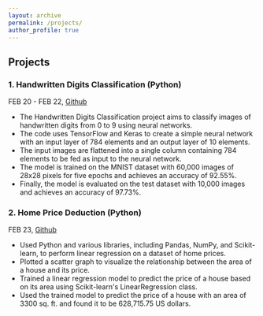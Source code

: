 ```yaml
---
layout: archive
permalink: /projects/
author_profile: true
---
```


<h2> Projects </h2>

### 1.  Handwritten Digits Classification (Python)
FEB 20 - FEB 22, [Github](https://github.com/chinu-2000/AI-ML/blob/main/%20Handwritten%20Digits%20Classification/%20Handwritten%20Digits%20Classification.ipynb)

-  The Handwritten Digits Classification project aims to classify images of handwritten digits from 0 to 9 using neural networks.
-  The code uses TensorFlow and Keras to create a simple neural network with an input layer of 784 elements and an output layer of 10 elements.
-  The input images are flattened into a single column containing 784 elements to be fed as input to the neural network.
-  The model is trained on the MNIST dataset with 60,000 images of 28x28 pixels for five epochs and achieves an accuracy of 92.55%.
-  Finally, the model is evaluated on the test dataset with 10,000 images and achieves an accuracy of 97.73%.


### 2. Home Price Deduction (Python)

FEB 23, [Github](https://github.com/chinu-2000/AI-ML/blob/main/Home%20Price%20Deduction/Home%20Price%20Deduction.ipynb)

- Used Python and various libraries, including Pandas, NumPy, and Scikit-learn, to perform linear regression on a dataset of home prices.
- Plotted a scatter graph to visualize the relationship between the area of a house and its price.
- Trained a linear regression model to predict the price of a house based on its area using Scikit-learn's LinearRegression class.
- Used the trained model to predict the price of a house with an area of 3300 sq. ft. and found it to be 628,715.75 US dollars.


